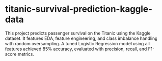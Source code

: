 # titanic-survival-prediction-kaggle-data
This project predicts passenger survival on the Titanic using the Kaggle dataset. It features EDA, feature engineering, and class imbalance handling with random oversampling. A tuned Logistic Regression model using all features achieved 85% accuracy, evaluated with precision, recall, and F1-score metrics.
